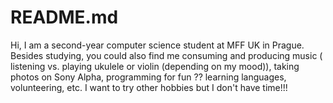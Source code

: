 # README.md
Hi,
I am a second-year computer science student at MFF UK in Prague. 
Besides studying, you could also find me consuming and producing music ( listening vs. playing ukulele or violin (depending on my mood)), taking photos on Sony Alpha, programming for fun ?? learning languages, volunteering, etc. I want to try other hobbies but I don't have time!!! 


